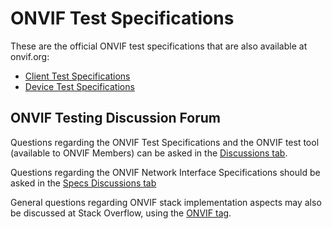 # ONVIF Test Specifications

These are the official ONVIF test specifications that are also available at onvif.org:

- [Client Test Specifications](https://www.onvif.org/profiles/conformance/client-test/)
- [Device Test Specifications](https://www.onvif.org/profiles/conformance/device-test-2/)

## ONVIF Testing Discussion Forum

Questions regarding the ONVIF Test Specifications and the ONVIF test tool (available to ONVIF Members) can be asked in the [Discussions tab](https://github.com/onvif/testspecs/discussions).

Questions regarding the ONVIF Network Interface Specifications should be asked in the [Specs Discussions tab](https://github.com/onvif/testspecs/discussions)

General questions regarding ONVIF stack implementation aspects may also be discussed at Stack Overflow, using the [ONVIF tag](https://stackoverflow.com/questions/tagged/onvif).
